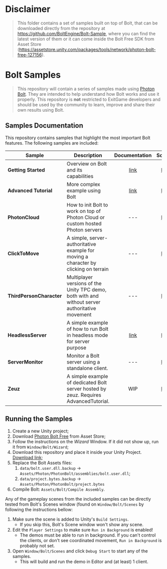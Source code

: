 # Disclaimer
> This folder contains a set of samples built on top of Bolt, that can be downloaded directly from the repository at https://github.com/BoltEngine/Bolt-Sample, where you can find the latest version of them or it can come inside the Bolt Free SDK from Asset Store (https://assetstore.unity.com/packages/tools/network/photon-bolt-free-127156).

# Bolt Samples

> This repository will contain a series of samples made using [Photon Bolt](https://www.photonengine.com/en-US/BOLT). They are intended to help understand how Bolt works and use it properly. This repository is **not** restricted to ExitGame developers and should be used by the community to learn, improve and share their own results using Bolt.

## Samples Documentation

This repository contains samples that highlight the most important Bolt features. The following samples are included:

| **Sample** 	| **Description** 	| **Documentation** 	| **Source** 	|
|--------------------------	|-------------------------------------------------------------------------------------------------	|:---------------------------------------------------------------------------------------------:	|:----------------------------:	|
| **Getting Started** 	| Overview on Bolt and its capabilities 	| [link](https://doc.photonengine.com/en-us/bolt/current/getting-started/bolt-101-wizard-setup) 	| [link](GettingStarted) 	|
| **Advanced Tutorial** 	| More complex example using Bolt 	| [link](https://doc.photonengine.com/en-us/bolt/current/advanced-tutorial/overview) 	| [link](AdvancedTutorial) 	|
| **PhotonCloud** 	| How to init Bolt to work on top of Photon Cloud or custom hosted Photon servers 	| --- 	| [link](PhotonCloud) 	|
| **ClickToMove** 	| A simple, server-authoritative example for moving a character by clicking on terrain 	| --- 	| [link](ClickToMove) 	|
| **ThirdPersonCharacter** 	| Multiplayer versions of the Unity TPC demo, both with and without server authoritative movement 	| --- 	| [link](ThirdPersonCharacter) 	|
| **HeadlessServer** 	| A simple example of how to run Bolt in headless mode for server purpose 	| [link](https://doc.photonengine.com/en-us/bolt/current/in-depth/headless-server) 	| [link](HeadlessServer) 	|
| **ServerMonitor** 	| Monitor a Bolt server using a standalone client. 	| --- 	| [link](NEW-ServerMonitor) 	|
| **Zeuz** 	| A simple example of dedicated Bolt server hosted by zeuz. Requires AdvancedTutorial. 	| WIP 	| [link](Zeuz) 	|

## Running the Samples

1. Create a new Unity project;
2. Download [Photon Bolt Free](https://assetstore.unity.com/packages/tools/network/photon-bolt-free-127156) from Asset Store;
3. Follow the instructions on the *Wizard* Window. If it did not show up, run it from `Window/Bolt/Wizard`;
4. Download this repository and place it inside your Unity Project. [Download link](https://github.com/BoltEngine/Bolt-Sample/archive/master.zip);
5. Replace the Bolt Assets files:
    1. `data/bolt.user.dll.backup` -> `Assets/Photon/PhotonBolt/assemblies/bolt.user.dll`;
    2. `data/project.bytes.backup` -> `Assets/Photon/PhotonBolt/project.bytes`
6. Compile Bolt: `Assets/Bolt/Compile Assembly`.

Any of the gameplay scenes from the included samples can be directly tested from Bolt's Scenes window (found on `Window/Bolt/Scenes` by following the instructions bellow:

1. Make sure the scene is added to Unity's `Build Settings`.
    - If you skip this, Bolt's Scene window won't show any scene.
2. Edit the `Player Settings` to make sure `Run in Background` is enabled!
    - The demos must be able to run in background. If you can't control the clients, or don't see coordinated movement, `Run in Background` is probably not set.
3. Open `Window/Bolt/Scenes` and click `Debug Start` to start any of the samples.
    - This will build and run the demo in Editor and (at least) 1 client.

